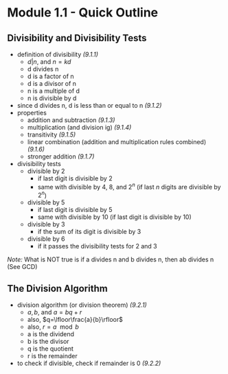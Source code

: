 # Module 1.1 - Quick Outline
## Divisibility and Divisibility Tests
- definition of divisibility *(9.1.1)*
	- $d|n$, and $n=kd$
	- d divides n
	- d is a factor of n
	- d is a divisor of n
	- n is a multiple of d
	- n is divisible by d
- since d divides n, d is less than or equal to n *(9.1.2)*
- properties
	- addition and subtraction *(9.1.3)*
	- multiplication (and division ig) *(9.1.4)*
	- transitivity *(9.1.5)*
	- linear combination (addition and multiplication rules combined) *(9.1.6)*
	- stronger addition *(9.1.7)*
- divisibility tests
	- divisible by 2
		- if last digit is divisible by 2
		- same with divisible by 4, 8, and $2^n$ (if last $n$ digits are divisible by $2^n$)
	- divisible by 5
		- if last digit is divisible by 5
		- same with divisible by 10 (if last digit is divisible by 10)
	- divisible by 3
		- if the sum of its digit is divisible by 3
	- divisible by 6
		- if it passes the divisibility tests for 2 and 3

*Note:* What is NOT true is if a divides n and b divides n, then ab divides n (See GCD)

## The Division Algorithm
- division algorithm (or division theorem) *(9.2.1)*
	- $a,b$, and $a=bq+r$
	- also, $q=\lfloor\frac{a}{b}\rfloor$
	- also, $r=a\mod b$
	- a is the dividend
	- b is the divisor
	- q is the quotient
	- r is the remainder
- to check if divisible, check if remainder is 0 *(9.2.2)*